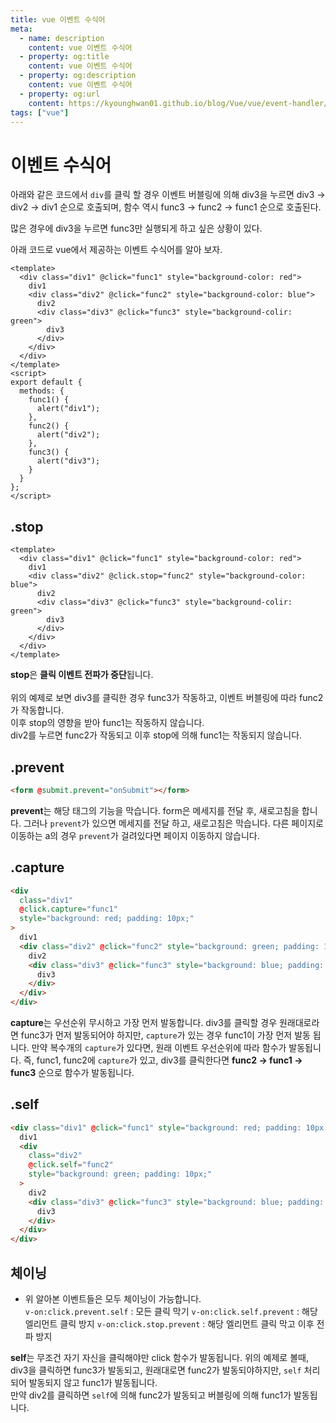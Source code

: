 ```yaml
---
title: vue 이벤트 수식어
meta:
  - name: description
    content: vue 이벤트 수식어
  - property: og:title
    content: vue 이벤트 수식어
  - property: og:description
    content: vue 이벤트 수식어
  - property: og:url
    content: https://kyounghwan01.github.io/blog/Vue/vue/event-handler/
tags: ["vue"]
---
```


# 이벤트 수식어

아래와 같은 코드에서 `div`를 클릭 할 경우 이벤트 버블링에 의해 div3을 누르면 div3 -> div2 -> div1 순으로 호출되며, 함수 역시 func3 -> func2 -> func1 순으로 호출된다.

많은 경우에 div3을 누르면 func3만 실행되게 하고 싶은 상황이 있다.

아래 코드로 vue에서 제공하는 이벤트 수식어를 알아 보자.

```vue
<template>
  <div class="div1" @click="func1" style="background-color: red">
    div1
    <div class="div2" @click="func2" style="background-color: blue">
      div2
      <div class="div3" @click="func3" style="background-colir: green">
        div3
      </div>
    </div>
  </div>
</template>
<script>
export default {
  methods: {
    func1() {
      alert("div1");
    },
    func2() {
      alert("div2");
    },
    func3() {
      alert("div3");
    }
  }
};
</script>
```

## .stop

```vue
<template>
  <div class="div1" @click="func1" style="background-color: red">
    div1
    <div class="div2" @click.stop="func2" style="background-color: blue">
      div2
      <div class="div3" @click="func3" style="background-colir: green">
        div3
      </div>
    </div>
  </div>
</template>
```

**stop**은 **클릭 이벤트 전파가 중단**됩니다.<br><br>
위의 예제로 보면 div3를 클릭한 경우 func3가 작동하고, 이벤트 버블링에 따라 func2가 작동합니다.<br>
이후 stop의 영향을 받아 func1는 작동하지 않습니다.<br>
div2를 누르면 func2가 작동되고 이후 stop에 의해 func1는 작동되지 않습니다.

## .prevent

```html
<form @submit.prevent="onSubmit"></form>
```

**prevent**는 해당 태그의 기능을 막습니다.
form은 메세지를 전달 후, 새로고침을 합니다. 그러나 `prevent`가 있으면 메세지를 전달 하고, 새로고침은 막습니다. 다른 페이지로 이동하는 a의 경우 `prevent`가 걸려있다면 페이지 이동하지 않습니다.

## .capture

```html
<div
  class="div1"
  @click.capture="func1"
  style="background: red; padding: 10px;"
>
  div1
  <div class="div2" @click="func2" style="background: green; padding: 10px;">
    div2
    <div class="div3" @click="func3" style="background: blue; padding: 10px;">
      div3
    </div>
  </div>
</div>
```

**capture**는 우선순위 무시하고 가장 먼저 발동합니다.
div3를 클릭할 경우 원래대로라면 func3가 먼저 발동되어야 하지만, `capture`가 있는 경우 func1이 가장 먼저 발동 됩니다.
만약 복수개의 `capture`가 있다면, 원래 이벤트 우선순위에 따라 함수가 발동됩니다.
즉, func1, func2에 `capture`가 있고, div3를 클릭한다면 **func2 -> func1 -> func3** 순으로 함수가 발동됩니다.

## .self

```html
<div class="div1" @click="func1" style="background: red; padding: 10px;">
  div1
  <div
    class="div2"
    @click.self="func2"
    style="background: green; padding: 10px;"
  >
    div2
    <div class="div3" @click="func3" style="background: blue; padding: 10px;">
      div3
    </div>
  </div>
</div>
```

## 체이닝

- 위 알아본 이벤트들은 모두 체이닝이 가능합니다.<br>
  `v-on:click.prevent.self` : 모든 클릭 막기
  `v-on:click.self.prevent` : 해당 엘리먼트 클릭 방지
  `v-on:click.stop.prevent` : 해당 엘리먼트 클릭 막고 이후 전파 방지

**self**는 무조건 자기 자신을 클릭해야만 click 함수가 발동됩니다.
위의 예제로 볼때, div3을 클릭하면 func3가 발동되고, 원래대로면 func2가 발동되야하지만, `self` 처리되어 발동되지 않고 func1가 발동됩니다.<br>
만약 div2를 클릭하면 `self`에 의해 func2가 발동되고 버블링에 의해 func1가 발동됩니다.
